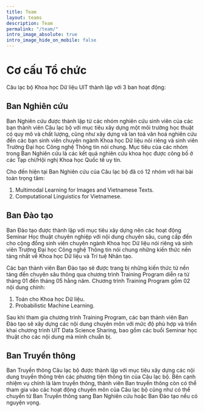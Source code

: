 ```yaml
---
title: Team
layout: teams
description: Team
permalink: "/team/"
intro_image_absolute: true
intro_image_hide_on_mobile: false
---
```


# Cơ cấu Tổ chức

Câu lạc bộ Khoa học Dữ liệu UIT thành lập với 3 ban hoạt động:

## Ban Nghiên cứu

Ban Nghiên cứu được thành lập từ các nhóm nghiên cứu sinh viên của các bạn thành viên Câu lạc bộ với mục tiêu xây dựng một môi trường học thuật có quy mô và chất lượng, cũng như xây dựng và lan toả văn hoá nghiên cứu đến các bạn sinh viên chuyên ngành Khoa học Dữ liệu nói riêng và sinh viên Trường Đại học Công nghệ Thông tin nói chung. Mục tiêu của các nhóm trong Ban Nghiên cứu là các kết quả nghiên cứu khoa học được công bố ở các Tạp chí/Hội nghị Khoa học Quốc tế uy tín.

Cho đến hiện tại Ban Nghiên cứu của Câu lạc bộ đã có 12 nhóm với hai bài toán trọng tâm:
1. Multimodal Learning for Images and Vietnamese Texts.
2. Computational Linguistics for Vietnamese.

## Ban Đào tạo

Ban Đào tạo được thành lập với mục tiêu xây dựng nên các hoạt động Seminar Học thuật chuyên nghiệp với nội dung chuyên sâu, cung cấp đến cho cộng đồng sinh viên chuyên ngành Khoa học Dữ liệu nói riêng và sinh viên Trường Đại học Công nghệ Thông tin nói chung những kiến thức nền tảng nhất về Khoa học Dữ liệu và Trí tuệ Nhân tạo.

Các bạn thành viên Ban Đào tạo sẽ được trang bị những kiến thức từ nền tảng đến chuyên sâu thông qua chương trình Training Program diễn ra từ tháng 01 đến tháng 05 hằng năm. Chương trình Training Program gồm 02 nội dung chính:
1. Toán cho Khoa học Dữ liệu.
2. Probabilistic Machine Learning.

Sau khi tham gia chương trình Training Program, các bạn thành viên Ban Đào tạo sẽ xây dựng các nội dung chuyên môn với mức độ phù hợp và triển khai chương trình UIT Data Science Sharing, bao gồm các buổi Seminar học thuật cho các nội dung mà mình chuẩn bị.

## Ban Truyền thông
Ban Truyền thông Câu lạc bộ được thành lập với mục tiêu xây dựng các nội dung truyền thông trên các phương tiện thông tin của Câu lạc bộ. Bên cạnh nhiệm vụ chính là làm truyền thông, thành viên Ban truyền thông còn có thể tham gia vào các hoạt động chuyên môn của Câu lạc bộ cũng như có thể chuyển từ Ban Truyền thông sang Ban Nghiên cứu hoặc Ban Đào tạo nếu có nguyện vọng.
